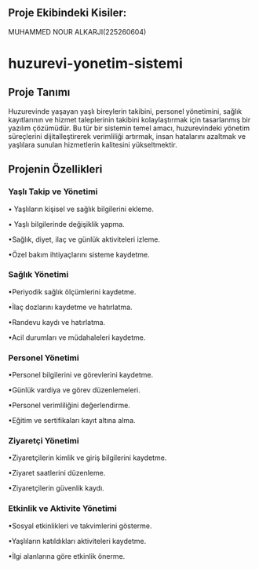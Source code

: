 ## Proje Ekibindeki Kisiler:

MUHAMMED NOUR ALKARJI(225260604)

# huzurevi-yonetim-sistemi

## Proje Tanımı

Huzurevinde yaşayan yaşlı bireylerin takibini, personel yönetimini, sağlık kayıtlarının ve hizmet taleplerinin takibini kolaylaştırmak için tasarlanmış bir yazılım çözümüdür. Bu tür bir sistemin temel amacı, huzurevindeki yönetim süreçlerini dijitalleştirerek verimliliği artırmak, insan hatalarını azaltmak ve yaşlılara sunulan hizmetlerin kalitesini yükseltmektir.

## Projenin Özellikleri

### Yaşlı Takip ve Yönetimi

  • Yaşlıların kişisel ve sağlık bilgilerini ekleme.                                                           

  • Yaşlı bilgilerinde değişiklik yapma.                                                           

  •Sağlık, diyet, ilaç ve günlük aktiviteleri izleme.                                                           

  •Özel bakım ihtiyaçlarını sisteme kaydetme.                                                           

### Sağlık Yönetimi

•Periyodik sağlık ölçümlerini kaydetme.

•İlaç dozlarını kaydetme ve hatırlatma.

•Randevu kaydı ve hatırlatma.

•Acil durumları ve müdahaleleri kaydetme.

### Personel Yönetimi

•Personel bilgilerini ve görevlerini kaydetme.

•Günlük vardiya ve görev düzenlemeleri.

•Personel verimliliğini değerlendirme.

•Eğitim ve sertifikaları kayıt altına alma.

### Ziyaretçi Yönetimi

•Ziyaretçilerin kimlik ve giriş bilgilerini kaydetme.

•Ziyaret saatlerini düzenleme.

•Ziyaretçilerin güvenlik kaydı.

### Etkinlik ve Aktivite Yönetimi

•Sosyal etkinlikleri ve takvimlerini gösterme.

•Yaşlıların katıldıkları aktiviteleri kaydetme.

•İlgi alanlarına göre etkinlik önerme.
